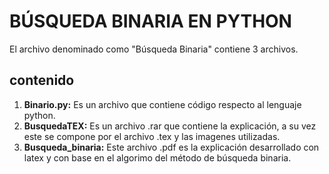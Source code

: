 # BÚSQUEDA BINARIA EN PYTHON
El archivo denominado como "Búsqueda Binaria" contiene 3 archivos.
## contenido
1. **Binario.py:** Es un archivo que contiene código respecto al lenguaje python.
2. **BusquedaTEX:** Es un archivo .rar que contiene la explicación, a su vez este se compone por el archivo .tex y las imagenes utilizadas.
3. **Busqueda_binaria:** Este archivo .pdf es la explicación desarrollado con latex y con base en el algorimo del método de búsqueda binaria.
